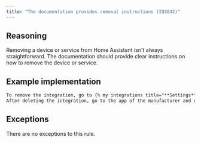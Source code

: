 ```yaml
---
title: "The documentation provides removal instructions (IQS042)"
---
```


## Reasoning

Removing a device or service from Home Assistant isn't always straightforward.
The documentation should provide clear instructions on how to remove the device or service.

## Example implementation

```markdown showLineNumbers
To remove the integration, go to {% my integrations title="**Settings** > **Devices & services**" %} and select the integration card. Then, select the three dots {% icon "mdi:dots-vertical" %} menu and select **Delete**.
After deleting the integration, go to the app of the manufacturer and remove the Home Assistant integration from there as well.
```

## Exceptions

There are no exceptions to this rule.